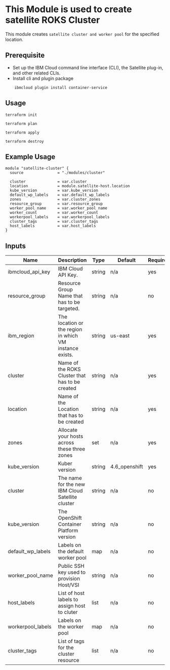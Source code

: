 # This Module is used to create satellite ROKS Cluster

This module creates `satellite cluster and worker pool` for the specified location.

## Prerequisite

* Set up the IBM Cloud command line interface (CLI), the Satellite plug-in, and other related CLIs.
* Install cli and plugin package
```console
    ibmcloud plugin install container-service
```
## Usage

```
terraform init
```
```
terraform plan
```
```
terraform apply
```
```
terraform destroy
```
## Example Usage

``` hcl
module "satellite-cluster" {
  source               = "./modules/cluster"

  cluster              = var.cluster
  location             = module.satellite-host.location
  kube_version         = var.kube_version
  default_wp_labels    = var.default_wp_labels
  zones                = var.cluster_zones
  resource_group       = var.resource_group
  worker_pool_name     = var.worker_pool_name
  worker_count         = var.worker_count
  workerpool_labels    = var.workerpool_labels
  cluster_tags         = var.cluster_tags
  host_labels          = var.host_labels
}
```
<!-- BEGINNING OF PRE-COMMIT-TERRAFORM DOCS HOOK -->
## Inputs

| Name                          | Description                                                       | Type     | Default | Required |
|-------------------------------|-------------------------------------------------------------------|----------|---------|----------|
| ibmcloud_api_key              | IBM Cloud API Key.                                                | string   | n/a     | yes      |
| resource_group                | Resource Group Name that has to be targeted.                      | string   | n/a     | no       |
| ibm_region                    | The location or the region in which VM instance exists.           | string   | us-east | yes      |
| cluster                       | Name of the ROKS Cluster that has to be created                   | string   | n/a     | yes      |
| location                      | Name of the Location that has to be created                       | string   | n/a     | yes      |
| zones                         | Allocate your hosts across these three zones                      | set      | n/a     | yes      |
| kube_version                  | Kuber version                                                     | string   | 4.6_openshift   | yes      |
| cluster                       | The name for the new IBM Cloud Satellite cluster                  | string   | n/a     | no       |
| kube_version                  | The OpenShift Container Platform version                          | string   | n/a     | no       |
| default_wp_labels             | Labels on the default worker pool                                 | map      | n/a     | no       |
| worker_pool_name              | Public SSH key used to provision Host/VSI                         | string   | n/a     | no       |
| host_labels                   | List of host labels to assign host to cluter                      | list     | n/a     | no       |
| workerpool_labels             | Labels on the worker pool                                         | map      | n/a     | no       |
| cluster_tags                  | List of tags for the cluster resource                             | list     | n/a     | no       |


<!-- END OF PRE-COMMIT-TERRAFORM DOCS HOOK -->